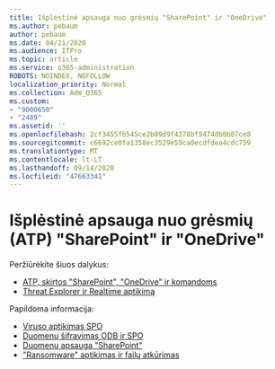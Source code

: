 ```yaml
---
title: Išplėstinė apsauga nuo grėsmių "SharePoint" ir "OneDrive"
ms.author: pebaum
author: pebaum
ms.date: 04/21/2020
ms.audience: ITPro
ms.topic: article
ms.service: o365-administration
ROBOTS: NOINDEX, NOFOLLOW
localization_priority: Normal
ms.collection: Adm_O365
ms.custom:
- "9000650"
- "2489"
ms.assetid: ''
ms.openlocfilehash: 2cf3455fb545ce2b89d9f4278bf9474db0b07ce8
ms.sourcegitcommit: c6692ce0fa1358ec3529e59ca0ecdfdea4cdc759
ms.translationtype: MT
ms.contentlocale: lt-LT
ms.lasthandoff: 09/14/2020
ms.locfileid: "47663341"
---
```

# <a name="advanced-threat-protection-atp-in-sharepoint-and-onedrive"></a>Išplėstinė apsauga nuo grėsmių (ATP) "SharePoint" ir "OneDrive"

Peržiūrėkite šiuos dalykus:
- [ATP, skirtos "SharePoint", "OneDrive" ir komandoms](https://docs.microsoft.com/microsoft-365/security/office-365-security/atp-for-spo-odb-and-teams)
- [Threat Explorer ir Realtime aptikimą](https://docs.microsoft.com/microsoft-365/security/office-365-security/threat-explorer-views)


Papildoma informacija:

- [Viruso aptikimas SPO](https://docs.microsoft.com/microsoft-365/security/office-365-security/virus-detection-in-spo)</br>
- [Duomenų šifravimas ODB ir SPO](https://docs.microsoft.com/microsoft-365/compliance/data-encryption-in-odb-and-spo)</br>
- [Duomenų apsauga "SharePoint"](https://docs.microsoft.com/sharepoint/safeguarding-your-data)</br>
- ["Ransomware" aptikimas ir failų atkūrimas](https://support.office.com/article/Ransomware-detection-and-recovering-your-files-0d90ec50-6bfd-40f4-acc7-b8c12c73637f)